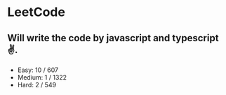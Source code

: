 # LeetCode

## Will write the code by javascript and typescript✌.

- Easy: 10 / 607
- Medium: 1 / 1322
- Hard: 2 / 549
